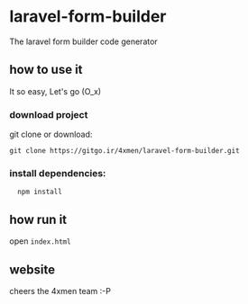 # laravel-form-builder
The laravel form builder code generator

## how to use it

It so easy, Let's go (O_x) 

### download project
git clone or download: 

```shell script
git clone https://gitgo.ir/4xmen/laravel-form-builder.git
```

### install dependencies:

```shell script
  npm install
 ```

## how run it
open `index.html`

## website

cheers the 4xmen team :-P
